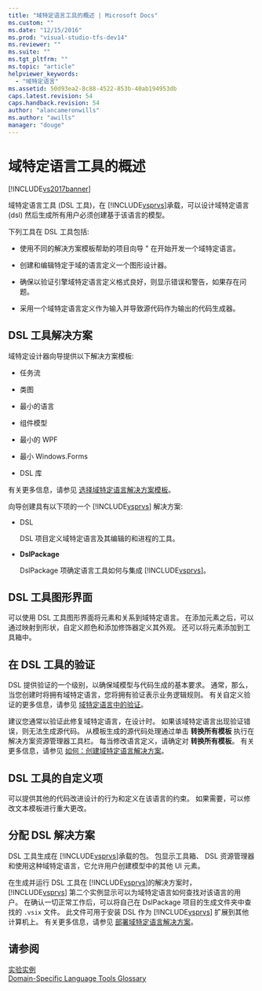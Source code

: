 ```yaml
---
title: "域特定语言工具的概述 | Microsoft Docs"
ms.custom: ""
ms.date: "12/15/2016"
ms.prod: "visual-studio-tfs-dev14"
ms.reviewer: ""
ms.suite: ""
ms.tgt_pltfrm: ""
ms.topic: "article"
helpviewer_keywords: 
  - "域特定语言"
ms.assetid: 50d93ea2-8c88-4522-853b-40ab194953db
caps.latest.revision: 54
caps.handback.revision: 54
author: "alancameronwills"
ms.author: "awills"
manager: "douge"
---
```

# 域特定语言工具的概述
[!INCLUDE[vs2017banner](../code-quality/includes/vs2017banner.md)]

域特定语言工具 \(DSL 工具\)，在 [!INCLUDE[vsprvs](../code-quality/includes/vsprvs_md.md)]承载，可以设计域特定语言 \(dsl\) 然后生成所有用户必须创建基于该语言的模型。  
  
 下列工具在 DSL 工具包括:  
  
-   使用不同的解决方案模板帮助的项目向导 " 在开始开发一个域特定语言。  
  
-   创建和编辑特定于域的语言定义一个图形设计器。  
  
-   确保以验证引擎域特定语言定义格式良好，则显示错误和警告，如果存在问题。  
  
-   采用一个域特定语言定义作为输入并导致源代码作为输出的代码生成器。  
  
## DSL 工具解决方案  
 域特定设计器向导提供以下解决方案模板:  
  
-   任务流  
  
-   类图  
  
-   最小的语言  
  
-   组件模型  
  
-   最小的 WPF  
  
-   最小 Windows.Forms  
  
-   DSL 库  
  
 有关更多信息，请参见 [选择域特定语言解决方案模板](../modeling/choosing-a-domain-specific-language-solution-template.md)。  
  
 向导创建具有以下项的一个 [!INCLUDE[vsprvs](../code-quality/includes/vsprvs_md.md)] 解决方案:  
  
-   DSL  
  
     DSL 项目定义域特定语言及其编辑的和进程的工具。  
  
-   **DslPackage**  
  
     DslPackage 项确定语言工具如何与集成 [!INCLUDE[vsprvs](../code-quality/includes/vsprvs_md.md)]。  
  
## DSL 工具图形界面  
 可以使用 DSL 工具图形界面将元素和关系到域特定语言。  在添加元素之后，可以通过映射到形状，自定义颜色和添加修饰器定义其外观。  还可以将元素添加到工具箱中。  
  
## 在 DSL 工具的验证  
 DSL 提供验证的一个级别，以确保域模型与代码生成的基本要求。  通常，那么，当您创建时将拥有域特定语言，您将拥有验证表示业务逻辑规则。  有关自定义验证的更多信息，请参见 [域特定语言中的验证](../modeling/validation-in-a-domain-specific-language.md)。  
  
 建议您通常以验证此修复域特定语言，在设计时。  如果该域特定语言出现验证错误，则无法生成源代码。  从模板生成的源代码处理通过单击 **转换所有模板** 执行在解决方案资源管理器工具栏。  每当修改语言定义，请确定对 **转换所有模板**。  有关更多信息，请参见 [如何：创建域特定语言解决方案](../modeling/how-to-create-a-domain-specific-language-solution.md)。  
  
## DSL 工具的自定义项  
 可以提供其他的代码改进设计的行为和定义在该语言的约束。  如果需要，可以修改文本模板进行重大更改。  
  
## 分配 DSL 解决方案  
 DSL 工具生成在 [!INCLUDE[vsprvs](../code-quality/includes/vsprvs_md.md)]承载的包。  包显示工具箱、 DSL 资源管理器和使用这种域特定语言，它允许用户创建模型中的其他 UI 元素。  
  
 在生成并运行 DSL 工具在 [!INCLUDE[vsprvs](../code-quality/includes/vsprvs_md.md)]的解决方案时， [!INCLUDE[vsprvs](../code-quality/includes/vsprvs_md.md)] 第二个实例显示可以为域特定语言如何查找对该语言的用户。 在确认一切正常工作后，可以将自己在 DslPackage 项目的生成文件夹中查找的 `.vsix` 文件。  此文件可用于安装 DSL 作为 [!INCLUDE[vsprvs](../code-quality/includes/vsprvs_md.md)] 扩展到其他计算机上。  有关更多信息，请参见 [部署域特定语言解决方案](../modeling/deploying-domain-specific-language-solutions.md)。  
  
## 请参阅  
 [实验实例](../extensibility/the-experimental-instance.md)   
 [Domain\-Specific Language Tools Glossary](http://msdn.microsoft.com/zh-cn/ca5e84cb-a315-465c-be24-76aa3df276aa)